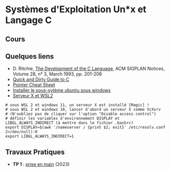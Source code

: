 #  Systèmes d'Exploitation Un\*x et Langage C

## Cours

## Quelques liens
* D. Ritchie, [The Development of the C Language](https://dl.acm.org/doi/10.1145/155360.155580), ACM SIGPLAN Notices, Volume 28, n° 3, March 1993, pp. 201-208
* [Quick and Dirty Guide to C](https://courses.cs.washington.edu/courses/cse351/14sp/sections/1/Cheatsheet-c.pdf)
* [Pointer Cheat Sheet](https://c-for-dummies.com/caio/pointer-cheatsheet.php)
* [Installer le sous-sytème ubuntu sous windows](https://learn.microsoft.com/fr-fr/windows/wsl/install)
* [Serveur X et WSL2](https://medium.com/javarevisited/using-wsl-2-with-x-server-linux-on-windows-a372263533c3)

```
# sous WSL 2 et windows 11, un serveur X est installé [Magic] ! 
# sous WSL 2 et windows 10, lancer d'abord un serveur X comme VcXsrv
# (N'oubliez pas de cliquer sur l'option "Disable access control")
# définir les variables d'environnement DISPLAY et LIBGL_ALWAYS_INDIRECT (à mettre dans le fichier .bashrc)
export DISPLAY=$(awk '/nameserver / {print $2; exit}' /etc/resolv.conf 2>/dev/null):0
export LIBGL_ALWAYS_INDIRECT=1
```

## Travaux Pratiques
* **TP 1** : [prise en main]() (2023)
